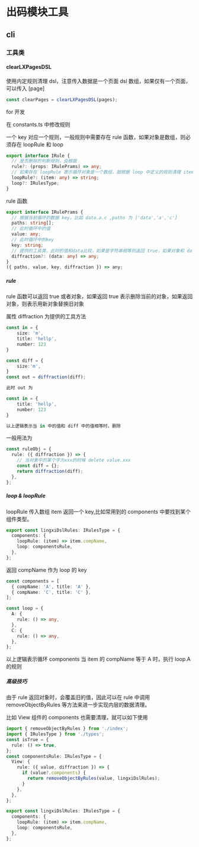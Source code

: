 # 出码模块工具

## cli

### 工具类

#### clearLXPagesDSL

使用内定规则清理 dsl，注意传入数据是一个页面 dsl 数组，如果仅有一个页面，可以传入 [page]

```ts
const clearPages = clearLXPagesDSL(pages);
```

for 开发

在 constants.ts 中修改规则

一个 key 对应一个规则，一般规则中需要存在 rule 函数，如果对象是数组，则必须存在 loopRule 和 loop

```ts
export interface IRule {
  // 是否删除的判断规则，会根据
  rule?: (props: IRulePrams) => any;
  // 如果存在 loopRule 表示循环对象是一个数组，就根据 loop 中定义的规则清理 item，loop 中的 key 为 loopRule 返回值的判断依据
  loopRule?: (item: any) => string;
  loop?: IRulesType;
}
```

rule 函数

```ts
export interface IRulePrams {
  // 根据当前循环的数据 key，比如 data.a.c ,paths 为 ['data','a','c']
  paths: string[];
  // 此时循环中的值
  value: any;
  // 此时循环中的key
  key: string;
  // 提供的工具类，此时的值和data比较，如果是字符串相等则返回 true，如果对象和 data key-value 都相同的值会被删除，并返回清楚后的新对象
  diffraction?: (data: any) => any;
}
({ paths, value, key, diffraction }) => any;
```

##### rule

rule 函数可以返回 true 或者对象，如果返回 true 表示删除当前的对象，如果返回对象，则表示用新对象替换旧对象

属性 diffraction 为提供的工具方法

```ts
const in = {
    size: 'm',
    title: 'hellp',
    number: 123
}

const diff = {
    size:'m',
}
const out = diffraction(diff);

此时 out 为

const in = {
    title: 'hellp',
    number: 123
}

以上逻辑表示当 in 中的值和 diff 中的值相等时，删除
```

一般用法为

```ts
const ruleObj = {
  rule: ({ diffraction }) => {
    // 当对象中的某个字为xxx的时候 delete value.xxx
    const diff = {};
    return diffraction(diff);
  },
};
```

##### loop & loopRule

loopRule 传入数组 item 返回一个 key,比如常用到的 components 中要找到某个 组件类型。

```ts
export const lingxiDslRules: IRulesType = {
  components: {
    loopRule: (item) => item.compName,
    loop: componentsRule,
  },
};
```

返回 compName 作为 loop 的 key

```ts
const components = [
  { compName: 'A', title: 'A' },
  { compName: 'C', title: 'C' },
];

const loop = {
  A: {
    rule: () => any,
  },
  C: {
    rule: () => any,
  },
};
```

以上逻辑表示循环 components 当 item 的 compName 等于 A 时，执行 loop.A 的规则

##### 高级技巧

由于 rule 返回对象时，会覆盖旧的值，因此可以在 rule 中调用 removeObjectByRules 等方法来进一步实现内层的数据清理。

比如 View 组件的 components 也需要清理，就可以如下使用

```ts
import { removeObjectByRules } from './index';
import { IRulesType } from './types';
const isTrue = {
  rule: () => true,
};
const componentsRule: IRulesType = {
  View: {
    rule: ({ value, diffraction }) => {
      if (value?.components) {
        return removeObjectByRules(value, lingxiDslRules);
      }
    },
  },
};

export const lingxiDslRules: IRulesType = {
  components: {
    loopRule: (item) => item.compName,
    loop: componentsRule,
  },
};
```
